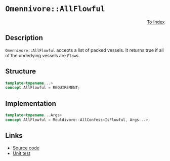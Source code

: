 <!-- Copyright 2024 Feng Mofan
SPDX-License-Identifier: Apache-2.0 -->

# `Omennivore::AllFlowful`

<p style='text-align: right;'><a href="../../concepts.md#omennivore-all-flowful">To Index</a></p>

## Description

`Omennivore::AllFlowful` accepts a list of packed vessels.
It returns true if all of the underlying vessels are `Flow`s.

## Structure

```C++
template<typename...>
concept AllFlowful = REQUIREMENT;
```

## Implementation

```C++
template<typename...Args>
concept AllFlowful = Mouldivore::AllConfess<IsFlowful, Args...>;
```

## Links

- [Source code](../../../../conceptrodon/descend/omennivore/concepts/all_flowful.hpp)
- [Unit test](../../../../tests/unit/concepts/omennivore/all_flowful.test.hpp)
